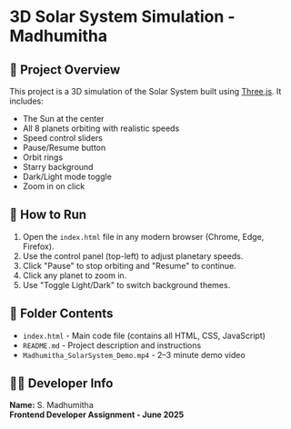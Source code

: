 # 3D Solar System Simulation - Madhumitha

## 🚀 Project Overview
This project is a 3D simulation of the Solar System built using [Three.js](https://threejs.org/). It includes:
- The Sun at the center
- All 8 planets orbiting with realistic speeds
- Speed control sliders
- Pause/Resume button
- Orbit rings
- Starry background
- Dark/Light mode toggle
- Zoom in on click

## 🔧 How to Run
1. Open the `index.html` file in any modern browser (Chrome, Edge, Firefox).
2. Use the control panel (top-left) to adjust planetary speeds.
3. Click "Pause" to stop orbiting and "Resume" to continue.
4. Click any planet to zoom in.
5. Use "Toggle Light/Dark" to switch background themes.

## 📂 Folder Contents
- `index.html` - Main code file (contains all HTML, CSS, JavaScript)
- `README.md` - Project description and instructions
- `Madhumitha_SolarSystem_Demo.mp4` - 2–3 minute demo video

## 👩‍💻 Developer Info
**Name:** S. Madhumitha  
**Frontend Developer Assignment - June 2025**
